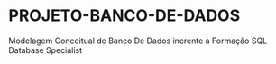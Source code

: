 # PROJETO-BANCO-DE-DADOS
Modelagem Conceitual de Banco De Dados inerente à Formação SQL Database Specialist
